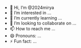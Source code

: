 - 👋 Hi, I’m @2024mirya
- 👀 I’m interested in ...
- 🌱 I’m currently learning ...
- 💞️ I’m looking to collaborate on ...
- 📫 How to reach me ...
- 😄 Pronouns: ...
- ⚡ Fun fact: ...

<!---
2024mirya/2024mirya is a ✨ special ✨ repository because its `README.md` (this file) appears on your GitHub profile.
You can click the Preview link to take a look at your changes.
--->
